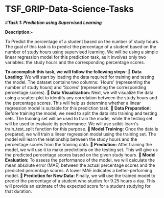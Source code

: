 # TSF_GRIP-Data-Science-Tasks

#*****Task 1: Prediction using Supervised Learning*****

**Description:-**

To Predict the percentage of a student based on the number of study hours.
The goal of this task is to predict the percentage of a student based on the number of study hours using supervised learning. We will be using a simple linear regression model for this prediction task, as it involves only two variables: the study hours and the corresponding percentage scores.

**To accomplish this task, we will follow the following steps:**
**	Data Loading:** We will start by loading the data required for training and testing the model. The dataset contains two columns: 'Hours' (representing the number of study hours) and 'Scores' (representing the corresponding percentage scores).
**	Data Visualization:** Next, we will visualize the data using a scatter plot to identify any correlation between the study hours and the percentage scores. This will help us determine whether a linear regression model is suitable for this prediction task.
**	Data Preparation:** Before training the model, we need to split the data into training and testing sets. The training set will be used to train the model, while the testing set will be used to evaluate its performance. We will use scikit-learn's train_test_split function for this purpose.
**	Model Training:** Once the data is prepared, we will train a linear regression model using the training set. The model will learn the relationship between the study hours and the percentage scores from the training data.
**	Prediction:** After training the model, we will use it to make predictions on the testing set. This will give us the predicted percentage scores based on the given study hours.
**	Model Evaluation:** To assess the performance of the model, we will calculate the mean absolute error (MAE) between the actual percentage scores and the predicted percentage scores. A lower MAE indicates a better-performing model.
**	Prediction for New Data:** Finally, we will use the trained model to predict the percentage of a student who studies for 9.25 hours a day. This will provide an estimate of the expected score for a student studying for that duration.
